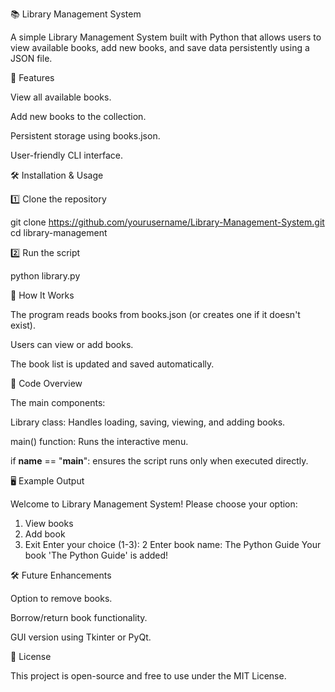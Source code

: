 📚 Library Management System

A simple Library Management System built with Python that allows users to view available books, add new books, and save data persistently using a JSON file.

🚀 Features

View all available books.

Add new books to the collection.

Persistent storage using books.json.

User-friendly CLI interface.

🛠️ Installation & Usage

1️⃣ Clone the repository

git clone https://github.com/yourusername/Library-Management-System.git
cd library-management

2️⃣ Run the script

python library.py

📌 How It Works

The program reads books from books.json (or creates one if it doesn't exist).

Users can view or add books.

The book list is updated and saved automatically.

📜 Code Overview

The main components:

Library class: Handles loading, saving, viewing, and adding books.

main() function: Runs the interactive menu.

if __name__ == "__main__": ensures the script runs only when executed directly.

🖥️ Example Output

Welcome to Library Management System!
Please choose your option:
1. View books
2. Add book
3. Exit
Enter your choice (1-3): 2
Enter book name: The Python Guide
Your book 'The Python Guide' is added!

🛠️ Future Enhancements

Option to remove books.

Borrow/return book functionality.

GUI version using Tkinter or PyQt.

📜 License

This project is open-source and free to use under the MIT License.
